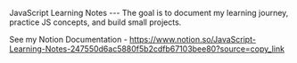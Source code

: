 JavaScript Learning Notes ---
The goal is to document my learning journey, practice JS concepts, and build small projects.

See my Notion Documentation -
https://www.notion.so/JavaScript-Learning-Notes-247550d6ac5880f5b2cdfb67103bee80?source=copy_link
